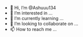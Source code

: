 - 👋 Hi, I’m @Ashuuu134
- 👀 I’m interested in ...
- 🌱 I’m currently learning ...
- 💞️ I’m looking to collaborate on ...
- 📫 How to reach me ...

<!---
Ashuuu134/Ashuuu134 is a ✨ special ✨ repository because its `README.md` (this file) appears on your GitHub profile.
You can click the Preview link to take a look at your changes.
Create a 3D illustration of an animated character sitting casually on top of a social media logo "instagrame". The character must wear casual modern clothing such as jeans jacket and sneakers shoes. The background of the image is a social media profile page with a user name "Asif Ansari " and a profile picture that matches the animated character. Make sure the text is not misspelled.
